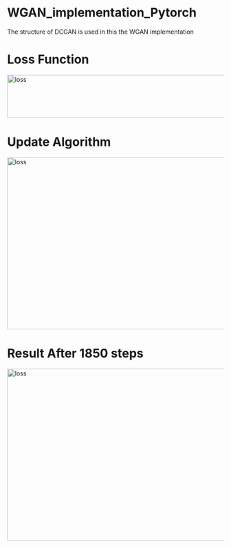 # WGAN_implementation_Pytorch

The structure of DCGAN is used in this the WGAN implementation


# Loss Function
<img src="https://github.com/mike820808/WGAN_implementation_Pytorch/blob/master/Imgs/loss.png" alt="loss" width="600" height="100">


# Update Algorithm
<img src="https://github.com/mike820808/WGAN_implementation_Pytorch/blob/master/Imgs/algo.png" alt="loss" width="550" height="400">


# Result After 1850 steps
<img src="https://github.com/mike820808/WGAN_implementation_Pytorch/blob/master/Imgs/WGAN_img_1850.png" alt="loss" width="550" height="400">

